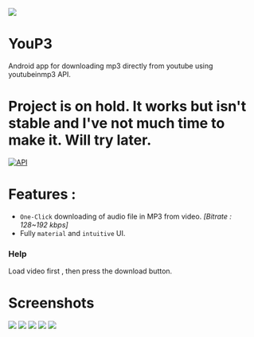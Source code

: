 ![](https://raw.githubusercontent.com/ExploiTR/YouP3/master/app/src/main/res/mipmap-xxxhdpi/ic_launcher.png)
# YouP3
Android app for downloading mp3 directly from youtube using youtubeinmp3 API.

# Project is on hold. It works but isn't stable and I've not much time to make it. Will try later.

<a href="https://android-arsenal.com/api?level=16"><img src="https://img.shields.io/badge/API-16%2B-brightgreen.svg?style=flat" border="0" alt="API"></a>

# Features :

 * `One-Click` downloading of audio file in MP3 from video. *[Bitrate : 128~192 kbps]* 
 * Fully `material` and `intuitive` UI.
 
### Help
 Load video first , then press the download button.
 
# Screenshots

![](https://raw.githubusercontent.com/ExploiTR/YouP3/master/screenshots/device-2017-08-11-131616.png)
![](https://raw.githubusercontent.com/ExploiTR/YouP3/master/screenshots/device-2017-08-11-131653.png)
![](https://raw.githubusercontent.com/ExploiTR/YouP3/master/screenshots/device-2017-08-11-131830.png)
![](https://raw.githubusercontent.com/ExploiTR/YouP3/master/screenshots/device-2017-08-11-131936.png)
![](https://raw.githubusercontent.com/ExploiTR/YouP3/master/screenshots/device-2017-08-11-132103.png)


